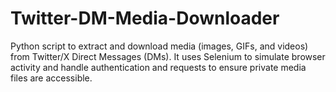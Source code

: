 # Twitter-DM-Media-Downloader
Python script to extract and download media (images, GIFs, and videos) from Twitter/X Direct Messages (DMs). It uses Selenium to simulate browser activity and handle authentication and requests to ensure private media files are accessible.
